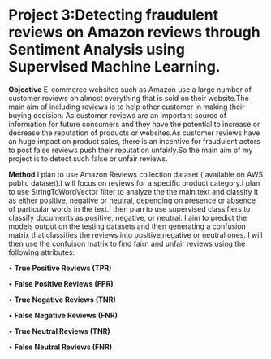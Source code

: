 # Project 3:Detecting fraudulent reviews on Amazon reviews through Sentiment Analysis using Supervised Machine Learning.

**Objective**
E-commerce websites such as Amazon use a large number of customer reviews on almost everything that is sold on their website.The main aim of including reviews is to help other customer in making their buying decision. As customer reviews are an important source of information for future consumers and they have the potential to  increase or decrease the reputation of products or websites.As customer reviews have an huge impact on product sales, there is an incentive for fraudulent actors to post false reviews push their reputation unfairly.So the main aim of my project is to detect such false or unfair reviews.

**Method**
I plan to use Amazon Reviews collection dataset ( available on AWS public dataset).I will focus on reviews for a specific product category.I plan to use StringToWordVector filter to analyze the the main text and classify it as either positive, negative or neutral, depending on presence or absence of particular words in the text.I then plan to use supervised classifiers to classify documents as positive, negative, or neutral. I aim to predict the models output on the testing datasets and then generating a confusion matrix that classifies the reviews into positive,negative or neutral ones.
I will then use the confuison matrix to find fairn and unfair reviews using the following attributes:

• **True Positive Reviews (TPR)**

• **False Positive Reviews (FPR)**

• **True Negative Reviews (TNR)**

• **False Negative Reviews (FNR)**

• **True Neutral Reviews (TNR)**

• **False Neutral Reviews (FNR)**
